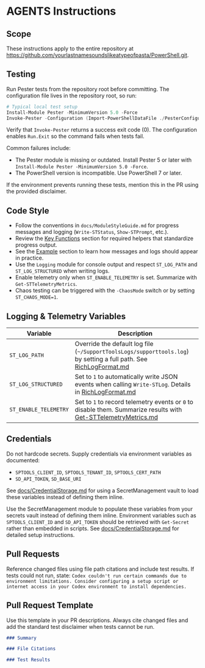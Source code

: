 # AGENTS Instructions

## Scope
These instructions apply to the entire repository at <https://github.com/yourlastnamesoundslikeatypeofpasta/PowerShell.git>.

## Testing
Run Pester tests from the repository root before committing. The configuration
file lives in the repository root, so run:

```powershell
# Typical local test setup
Install-Module Pester -MinimumVersion 5.0 -Force
Invoke-Pester -Configuration (Import-PowerShellDataFile ./PesterConfiguration.psd1)
```

Verify that `Invoke-Pester` returns a success exit code (0). The configuration
enables `Run.Exit` so the command fails when tests fail.

Common failures include:

- The Pester module is missing or outdated. Install Pester 5 or later with
  `Install-Module Pester -MinimumVersion 5.0 -Force`.
- The PowerShell version is incompatible. Use PowerShell 7 or later.

If the environment prevents running these tests, mention this in the PR using the provided disclaimer.

## Code Style
- Follow the conventions in `docs/ModuleStyleGuide.md` for progress messages and logging (`Write-STStatus`, `Show-STPrompt`, etc.).
- Review the [Key Functions](docs/ModuleStyleGuide.md#key-functions) section for required helpers that standardize progress output.
- See the [Example](docs/ModuleStyleGuide.md#example) section to learn how messages and logs should appear in practice.
- Use the `Logging` module for console output and respect `ST_LOG_PATH` and `ST_LOG_STRUCTURED` when writing logs.
- Enable telemetry only when `ST_ENABLE_TELEMETRY` is set. Summarize with `Get-STTelemetryMetrics`.
- Chaos testing can be triggered with the `-ChaosMode` switch or by setting `ST_CHAOS_MODE=1`.

## Logging & Telemetry Variables

| Variable | Description |
|----------|-------------|
| `ST_LOG_PATH` | Override the default log file (`~/SupportToolsLogs/supporttools.log`) by setting a full path. See [RichLogFormat.md](docs/Logging/RichLogFormat.md) |
| `ST_LOG_STRUCTURED` | Set to `1` to automatically write JSON events when calling `Write-STLog`. Details in [RichLogFormat.md](docs/Logging/RichLogFormat.md) |
| `ST_ENABLE_TELEMETRY` | Set to `1` to record telemetry events or `0` to disable them. Summarize results with [Get-STTelemetryMetrics.md](docs/Telemetry/Get-STTelemetryMetrics.md) |

## Credentials
Do not hardcode secrets. Supply credentials via environment variables as documented:
- `SPTOOLS_CLIENT_ID`, `SPTOOLS_TENANT_ID`, `SPTOOLS_CERT_PATH`
- `SD_API_TOKEN`, `SD_BASE_URI`

See [docs/CredentialStorage.md](docs/CredentialStorage.md) for using a
SecretManagement vault to load these variables instead of defining them inline.

Use the SecretManagement module to populate these variables from your secrets vault instead of defining them inline. Environment variables such as `SPTOOLS_CLIENT_ID` and `SD_API_TOKEN` should be retrieved with `Get-Secret` rather than embedded in scripts. See [docs/CredentialStorage.md](docs/CredentialStorage.md) for detailed setup instructions.

## Pull Requests
Reference changed files using file path citations and include test results. If tests could not run, state: `Codex couldn't run certain commands due to environment limitations. Consider configuring a setup script or internet access in your Codex environment to install dependencies.`
## Pull Request Template
Use this template in your PR descriptions. Always cite changed files and add the standard test disclaimer when tests cannot be run.

```markdown
### Summary

### File Citations

### Test Results
```
